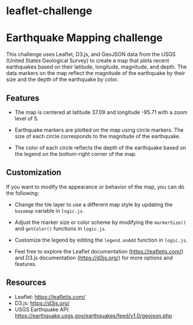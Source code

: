 # leaflet-challenge

# Earthquake Mapping challenge

This challenge uses Leaflet, D3.js, and GeoJSON data from the USGS (United States Geological Survey) to create a map that plots recent earthquakes based on their latitude, longitude, magnitude, and depth. The data markers on the map reflect the magnitude of the earthquake by their size and the depth of the earthquake by color.

## Features

- The map is centered at latitude 37.09 and longitude -95.71 with a zoom level of 5.

- Earthquake markers are plotted on the map using circle markers. The size of each circle corresponds to the magnitude of the earthquake.

- The color of each circle reflects the depth of the earthquake based on the legend on the bottom-right corner of the map.

## Customization

If you want to modify the appearance or behavior of the map, you can do the following:

- Change the tile layer to use a different map style by updating the `basemap` variable in `logic.js`.

- Adjust the marker size or color scheme by modifying the `markerSize()` and `getColor()` functions in `logic.js`.

- Customize the legend by editing the `legend.onAdd` function in `logic.js`.

- Feel free to explore the Leaflet documentation (https://leafletjs.com/) and D3.js documentation (https://d3js.org/) for more options and features.

## Resources

- Leaflet: https://leafletjs.com/
- D3.js: https://d3js.org/
- USGS Earthquake API: https://earthquake.usgs.gov/earthquakes/feed/v1.0/geojson.php


